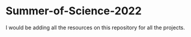 # Summer-of-Science-2022
I would be adding all the resources on this repository for all the projects.
